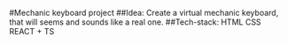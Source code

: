 #Mechanic keyboard project
##Idea:
Create a virtual mechanic keyboard, that will seems and sounds like a real one.
##Tech-stack:
HTML
CSS
REACT + TS
